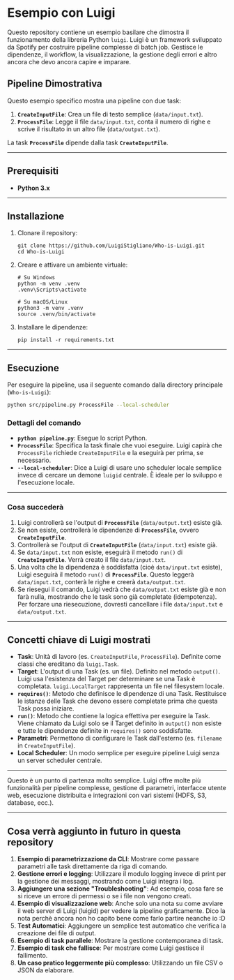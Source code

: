 # Esempio con Luigi

Questo repository contiene un esempio basilare che dimostra il funzionamento della libreria Python `luigi`. Luigi è un framework sviluppato da Spotify per costruire pipeline complesse di batch job. Gestisce le dipendenze, il workflow, la visualizzazione, la gestione degli errori e altro ancora che devo ancora capire e imparare.

## Pipeline Dimostrativa

Questo esempio specifico mostra una pipeline con due task:

1. **`CreateInputFile`**: Crea un file di testo semplice (`data/input.txt`).
2. **`ProcessFile`**: Legge il file `data/input.txt`, conta il numero di righe e scrive il risultato in un altro file (`data/output.txt`).

La task **`ProcessFile`** dipende dalla task **`CreateInputFile`**.

---

## Prerequisiti

- **Python 3.x**

---

## Installazione

1. Clonare il repository:
   ```
   git clone https://github.com/LuigiStigliano/Who-is-Luigi.git
   cd Who-is-Luigi
   ```

2. Creare e attivare un ambiente virtuale:
   ```
   # Su Windows
   python -m venv .venv
   .venv\Scripts\activate
   
   # Su macOS/Linux
   python3 -m venv .venv
   source .venv/bin/activate
   ```

3. Installare le dipendenze:
   ```
   pip install -r requirements.txt
   ```
   
---

## Esecuzione

Per eseguire la pipeline, usa il seguente comando dalla directory principale (`Who-is-Luigi`):

```bash
python src/pipeline.py ProcessFile --local-scheduler
```

### Dettagli del comando

- **`python pipeline.py`**: Esegue lo script Python.
- **`ProcessFile`**: Specifica la task finale che vuoi eseguire. Luigi capirà che `ProcessFile` richiede `CreateInputFile` e la eseguirà per prima, se necessario.
- **`--local-scheduler`**: Dice a Luigi di usare uno scheduler locale semplice invece di cercare un demone `luigid` centrale. È ideale per lo sviluppo e l'esecuzione locale.

---

### Cosa succederà

1. Luigi controllerà se l'output di **`ProcessFile`** (`data/output.txt`) esiste già.
2. Se non esiste, controllerà le dipendenze di **`ProcessFile`**, ovvero **`CreateInputFile`**.
3. Controllerà se l'output di **`CreateInputFile`** (`data/input.txt`) esiste già.
4. Se `data/input.txt` non esiste, eseguirà il metodo `run()` di **`CreateInputFile`**. Verrà creato il file `data/input.txt`.
5. Una volta che la dipendenza è soddisfatta (cioè `data/input.txt` esiste), Luigi eseguirà il metodo `run()` di **`ProcessFile`**. Questo leggerà `data/input.txt`, conterà le righe e creerà `data/output.txt`.
6. Se riesegui il comando, Luigi vedrà che `data/output.txt` esiste già e non farà nulla, mostrando che le task sono già completate (idempotenza). Per forzare una riesecuzione, dovresti cancellare i file `data/input.txt` e `data/output.txt`.

---

## Concetti chiave di Luigi mostrati

- **Task**: Unità di lavoro (es. `CreateInputFile`, `ProcessFile`). Definite come classi che ereditano da `luigi.Task`.
- **Target**: L'output di una Task (es. un file). Definito nel metodo `output()`. Luigi usa l'esistenza del Target per determinare se una Task è completata. `luigi.LocalTarget` rappresenta un file nel filesystem locale.
- **`requires()`**: Metodo che definisce le dipendenze di una Task. Restituisce le istanze delle Task che devono essere completate prima che questa Task possa iniziare.
- **`run()`**: Metodo che contiene la logica effettiva per eseguire la Task. Viene chiamato da Luigi solo se il Target definito in `output()` non esiste e tutte le dipendenze definite in `requires()` sono soddisfatte.
- **Parametri**: Permettono di configurare le Task dall'esterno (es. `filename` in `CreateInputFile`).
- **Local Scheduler**: Un modo semplice per eseguire pipeline Luigi senza un server scheduler centrale.

---

Questo è un punto di partenza molto semplice. Luigi offre molte più funzionalità per pipeline complesse, gestione di parametri, interfacce utente web, esecuzione distribuita e integrazioni con vari sistemi (HDFS, S3, database, ecc.).

---

## Cosa verrà aggiunto in futuro in questa repository

1. **Esempio di parametrizzazione da CLI**: Mostrare come passare parametri alle task direttamente da riga di comando.
2. **Gestione errori e logging**: Utilizzare il modulo logging invece di print per la gestione dei messaggi, mostrando come Luigi integra i log.
3. **Aggiungere una sezione "Troubleshooting"**: Ad esempio, cosa fare se si riceve un errore di permessi o se i file non vengono creati.
4. **Esempio di visualizzazione web**: Anche solo una nota su come avviare il web server di Luigi (luigid) per vedere la pipeline graficamente. Dico la nota perchè ancora non ho capito bene come farlo partire neanche io :D
5. **Test Automatici**: Aggiungere un semplice test automatico che verifica la creazione dei file di output.
6. **Esempio di task parallele**: Mostrare la gestione contemporanea di task.
7. **Esempio di task che fallisce**: Per mostrare come Luigi gestisce il fallimento.
8. **Un caso pratico leggermente più complesso**: Utilizzando un file CSV o JSON da elaborare.
